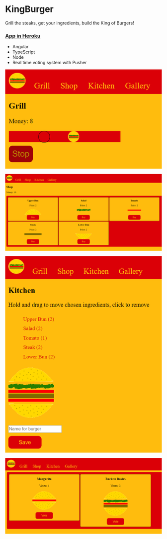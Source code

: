 # KingBurger

Grill the steaks,
get your ingredients,
build the King of Burgers!

### [App in Heroku](https://king-of-burgers.herokuapp.com/)

- Angular
- TypeScript
- Node
- Real time voting system with Pusher

![Grill](https://github.com/villeverkkonen/kingburger/blob/master/documentation/images/grill.png)

![Shop](https://github.com/villeverkkonen/kingburger/blob/master/documentation/images/shop.png)

![Kitchen](https://github.com/villeverkkonen/kingburger/blob/master/documentation/images/kitchen.png)

![Gallery](https://github.com/villeverkkonen/kingburger/blob/master/documentation/images/gallery.png)
